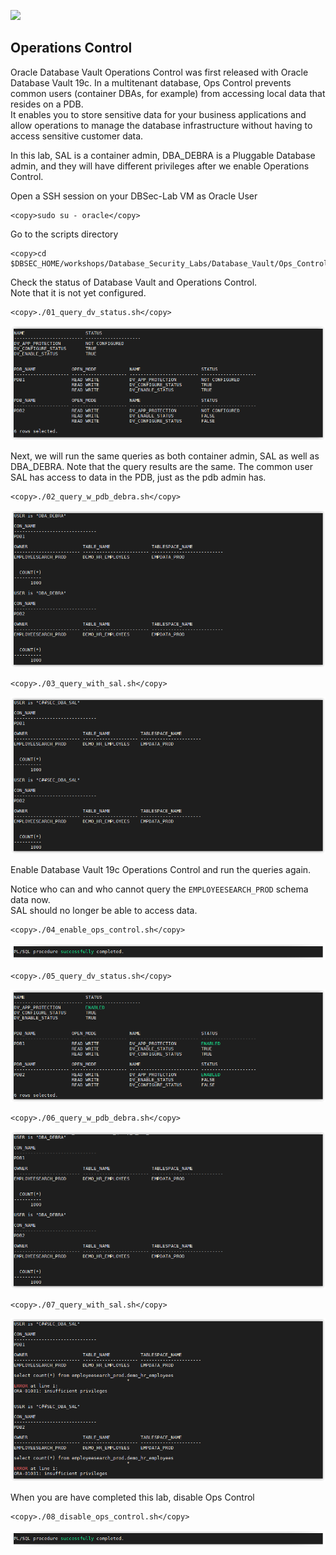 ![](../../../images/banner_DV.PNG)

## Operations Control

Oracle Database Vault Operations Control was first released with Oracle Database Vault 19c. In a multitenant database, Ops Control prevents common users (container DBAs, for example) from accessing local data that resides on a PDB.<br>
It enables you to store sensitive data for your business applications and allow operations to manage the database infrastructure without having to access sensitive customer data.

In this lab, SAL is a container admin, DBA_DEBRA is a Pluggable Database admin, and they will have different privileges after we enable Operations Control.

Open a SSH session on your DBSec-Lab VM as Oracle User

````
<copy>sudo su - oracle</copy>
````

Go to the scripts directory

````
<copy>cd $DBSEC_HOME/workshops/Database_Security_Labs/Database_Vault/Ops_Control</copy>
````

Check the status of Database Vault and Operations Control.<br>
Note that it is not yet configured. 

````
<copy>./01_query_dv_status.sh</copy>
````

   ![](../images/DV_013.PNG)

Next, we will run the same queries as both container admin, SAL as well as DBA_DEBRA. Note that the query results are the same. The common user SAL has access to data in the PDB, just as the pdb admin has.

````
<copy>./02_query_w_pdb_debra.sh</copy>
````

   ![](../images/DV_014.PNG)

````
<copy>./03_query_with_sal.sh</copy>
````

   ![](../images/DV_015.PNG)

Enable Database Vault 19c Operations Control and run the queries again.<br>

Notice who can and who cannot query the `EMPLOYEESEARCH_PROD` schema data now.<br>
SAL should no longer be able to access data.

````
<copy>./04_enable_ops_control.sh</copy>
````

   ![](../images/DV_009.PNG)

````
<copy>./05_query_dv_status.sh</copy>
````
    
   ![](../images/DV_016.PNG)

````
<copy>./06_query_w_pdb_debra.sh</copy>
````

   ![](../images/DV_017.PNG)

````
<copy>./07_query_with_sal.sh</copy>
````

   ![](../images/DV_018.PNG)

When you are have completed this lab, disable Ops Control

````
<copy>./08_disable_ops_control.sh</copy>
````
        
   ![](../images/DV_009.PNG)
